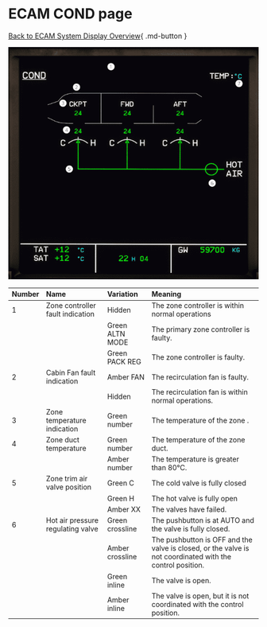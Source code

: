 ﻿# ECAM COND page

[Back to ECAM System Display Overview](index.md){ .md-button }

![ECAM COND page](../../../assets/a32nx-briefing/ecam/cond.png "ECAM COnd page")

| Number | Name                              | Variation       | Meaning                                                                                                   |
|:-------|:----------------------------------|:----------------|:----------------------------------------------------------------------------------------------------------|
| 1      | Zone controller fault indication  | Hidden          | The zone controller is within normal operations                                                           |
|        |                                   | Green ALTN MODE | The primary zone controller is faulty.                                                                    |
|        |                                   | Green PACK REG  | The zone controller is faulty.                                                                            |
| 2      | Cabin Fan fault indication        | Amber FAN       | The recirculation fan is faulty.                                                                          |
|        |                                   | Hidden          | The recirculation fan is within normal operations.                                                        |
| 3      | Zone temperature indication       | Green number    | The temperature of the zone .                                                                             |
| 4      | Zone duct temperature             | Green number    | The temperature of the zone duct.                                                                         |
|        |                                   | Amber number    | The temperature is greater than 80°C.                                                                     |
| 5      | Zone trim air valve position      | Green C         | The cold valve is fully closed                                                                            |
|        |                                   | Green H         | The hot valve is fully open                                                                               |
|        |                                   | Amber XX        | The valves have failed.                                                                                   |
| 6      | Hot air pressure regulating valve | Green crossline | The pushbutton is at AUTO and the valve is fully closed.                                                  |
|        |                                   | Amber crossline | The pushbutton is OFF and the valve is closed, or the valve is not coordinated with the control position. |
|        |                                   | Green inline    | The valve is open.                                                                                        |
|        |                                   | Amber inline    | The valve is open, but it is not coordinated with the control position.                                   |

